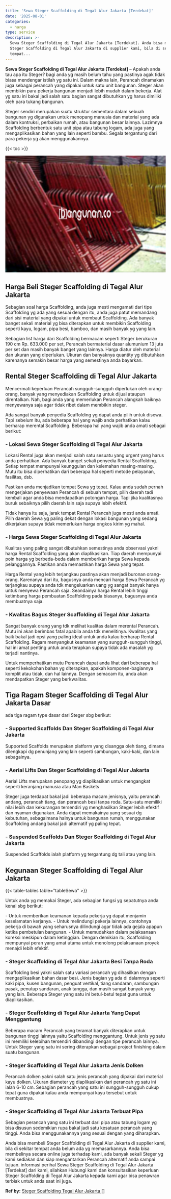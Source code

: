 ```yaml
---
title: 'Sewa Steger Scaffolding di Tegal Alur Jakarta [Terdekat]'
date: '2025-08-01'
categories:
  - harga
type: service
description: >-
  Sewa Steger Scaffolding di Tegal Alur Jakarta [Terdekat]. Anda bisa membeli
  Steger Scaffolding di Tegal Alur Jakarta di supplier kami, bila di sekitar
  tempat...
---
```


**Sewa Steger Scaffolding di Tegal Alur Jakarta \[Terdekat\]** – Apakah anda tau apa itu Steger? bagi anda yg masih belum tahu yang pastinya agak tidak biasa mendengar istilah yg satu ini. Dalam makna lain, Perancah dinamakan juga sebagai perancah yang dipakai untuk satu unit bangunan. Steger akan membikin para pekerja bangunan menjadi lebih mudah dalam bekerja. Alat yg satu ini bakal jadi salah satu bagian sangat dibutuhkan yg harus dimiliki oleh para tukang bangunan.

Steger sendiri merupakan suatu struktur sementara dalam sebuah bangunan yg digunakan untuk menopang manusia dan material yang ada dalam kontruksi, perbaikan rumah, atau bangunan besar lainnya. Lazimnya Scaffolding berbentuk satu unit pipa atau tabung logam, ada juga yang mengaplikasikan bahan yang lain seperti bambu. Segala tergantung dari para pekerja yg akan menggunakannya.

{{< toc >}}

![Sewa Steger Scaffolding di Tegal Alur Jakarta [Terdekat]](/images/sewa-scaffolding-steger-30.png)

## Harga Beli Steger Scaffolding di Tegal Alur Jakarta

Sebagian soal harga Scaffolding, anda juga mesti mengamati dari tipe Scaffolding yg ada yang sesuai dengan itu, anda juga patut memandang dari sisi material yang dipakai untuk membaut Scaffolding. Ada banyak banget sekali material yg bisa diterapkan untuk membikin Scaffolding seperti kayu, logam, pipa besi, bamboo, dan masih banyak yg yang lain.

Sebagian list harga dari Scaffolding bermacam seperti Steger berukuran 190 cm Rp. 633.000 per set, Perancah bermaterial dasar alumunium 13 juta per set dan masih banyak banget yang lainnya. Harga diatur oleh material dan ukuran yang diperlukan. Ukuran dan banyaknya quantity yg dibutuhkan karenanya semakin besar harga yang semestinya anda bayarkan.

## Rental Steger Scaffolding di Tegal Alur Jakarta

Mencermati keperluan Perancah sungguh-sungguh diperlukan oleh orang-orang, banyak yang menyediakan Scaffolding untuk dijual ataupun direntalkan. Nah, bagi anda yang memerlukan Perancah alangkah baiknya menyewanya saja agar tidak ribet dalam membikin steger.

Ada sangat banyak penyedia Scaffolding yg dapat anda pilih untuk disewa. Tapi sebelum itu, ada beberapa hal yang wajib anda perhatikan kalau berharap merental Scaffolding. Beberapa hal yang wajib anda amati sebagai berikut:

### \- Lokasi Sewa Steger Scaffolding di Tegal Alur Jakarta

Lokasi Rental juga akan menjadi salah satu sesuatu yang urgent yang harus anda perhatikan. Ada banyak banget sekali penyedia Rental Scaffolding. Setiap tempat mempunyai keunggulan dan kelemahan masing-masing. Mutu itu bisa diperhatikan dari beberapa hal seperti metode pelayanan, fasilitas, dsb.

Pastikan anda menjadikan tempat Sewa yg tepat. Kalau anda sudah pernah mengerjakan penyewaan Perancah di sebuah tempat, pilih daerah tadi kembali agar anda bisa mendapatkan potongan harga. Tapi jika kualitasnya buruk sebaiknya pilih daerah lain saja supaya lebih efektif.

Tidak hanya itu saja, jarak tempat Rental Perancah juga mesti anda amati. Pilih daerah Sewa yg paling dekat dengan lokasi bangunan yang sedang dikerjakan supaya tidak memerlukan harga ongkos kirim yg mahal.

### \- Harga Sewa Steger Scaffolding di Tegal Alur Jakarta

Kualitas yang paling sangat dibutuhkan semestinya anda observasi yakni harga Rental Scaffolding yang akan diaplikasikan. Tiap daerah mempunyai poin harga yg berbeda-beda dalam memberikan harga Sewa kepada pelanggannya. Pastikan anda memastikan harga Sewa yang tepat.

Harga Rental yang lebih terjangkau pastinya akan menjadi buronan orang-orang. Karenanya dari itu, bagusnya anda mencari harga Sewa Perancah yg terjangkau supaya anda tdk mengeluarkan uang yg sangat banyak hanya untuk menyewa Perancah saja. Seandainya harga Rental lebih tinggi ketimbang harga pembuatan Scaffolding pada biasanya, bagusnya anda membuatnya saja.

### \- Kwalitas Bagus Steger Scaffolding di Tegal Alur Jakarta

Sangat banyak orang yang tdk melihat kualitas dalam merental Perancah. Mutu ini akan berimbas fatal apabila anda tdk menelitinya. Kwalitas yang baik bakal jadi opsi yang paling ideal untuk anda kalau berharap Rental Scaffolding. Ragam menyangkut keamanan yang sungguh-sungguh tinggi, hal ini amat penting untuk anda terapkan supaya tidak ada masalah yg terjadi nantinya.

Untuk memperhatikan mutu Perancah dapat anda lihat dari beberapa hal seperti kekokohan bahan yg diterapkan, apakah komponen-bagiannya komplit atau tidak, dan hal lainnya. Dengan semacam itu, anda akan mendapatkan Steger yang berkwalitas.

## Tiga Ragam Steger Scaffolding di Tegal Alur Jakarta Dasar

ada tiga ragam type dasar dari Steger sbg berikut:

### \- Supported Scaffolds Dan Steger Scaffolding di Tegal Alur Jakarta

Supported Scaffolds merupakan platform yang disangga oleh tiang, dimana dilengkapi dg penunjang yang lain seperti sambungan, kaki-kaki, dan lain sebagainya.

### \- Aerial Lifts Dan Steger Scaffolding di Tegal Alur Jakarta

Aerial Lifts merupakan penopang yg diaplikasikan untuk mengangkat seperti keranjang manusia atau Man Baskets

Steger juga terdapat bakal jadi beberapa macam jenisnya, yaitu perancah andang, perancah tiang, dan perancah besi tanpa roda. Satu-satu memiliki nilai lebih dan kekurangan tersendiri yg menghasilkan Steger lebih efektif dan nyaman digunakan. Anda dapat memakainya yang sesuai dg kebutuhan, sebagaimana halnya untuk bangunan rumah, menggunakan Scaffolding andang bakal jadi alternatif yg paling tepat.

### \- Suspended Scaffolds Dan Steger Scaffolding di Tegal Alur Jakarta

Suspended Scaffolds ialah platform yg tergantung dg tali atau yang lain.

## Kegunaan Steger Scaffolding di Tegal Alur Jakarta

{{< table-tables table="tableSewa" >}}

Untuk anda yg memakai Steger, ada sebagian fungsi yg sepatutnya anda kenal sbg berikut:

\- Untuk memberikan keamanan kepada pekerja yg dapat menjamin keselamatan kerjanya. - Untuk melindungi pekerja lainnya, contohnya pekerja di bawah yang seharusnya dilindungi agar tidak ada gejala apapun ketika pembetulan bangunan. - Untuk memudahkan dalam pelaksanaan koreksi meskipun dalam ketinggian. Dengan demikian itu, Scaffolding mempunyai peran yang amat utama untuk menolong pelaksanaan proyek menajdi lebih efektif.

### \- Steger Scaffolding di Tegal Alur Jakarta Besi Tanpa Roda

Scaffolding besi yakni salah satu variasi perancah yg dihasilkan dengan mengaplikasikan bahan dasar besi. Jenis bagian yg ada di dalamnya seperti kaki pipa, kusen bangunan, penguat vertikal, tiang sandaran, sambungan pasak, penutup sandaran, anak tangga, dan masih sangat banyak yang yang lain. Beberapa Steger yang satu ini betul-betul tepat guna untuk diaplikasikan.

### \- Steger Scaffolding di Tegal Alur Jakarta Yang Dapat Menggantung

Beberapa macam Perancah yang teramat banyak diterapkan untuk bangunan tinggi lainnya yaitu Scaffolding menggantung. Untuk jenis yg satu ini memiliki kelebihan tersendiri dibandingi dengan tipe perancah lainnya. Untuk Steger yang satu ini sering diterapkan sebagai project finishing dalam suatu bangunan.

### \- Steger Scaffolding di Tegal Alur Jakarta Jenis Dolken

Perancah dolken yakni salah satu jenis perancah yang dipakai dari material kayu dolken. Ukuran diameter yg diaplikasikan dari perancah yg satu ini ialah 6-10 cm. Sebagian perancah yang satu ini sungguh-sungguh cukup tepat guna dipakai kalau anda mempunyai kayu tersebut untuk membuatnya.

### \- Steger Scaffolding di Tegal Alur Jakarta Terbuat Pipa

Sebagian perancah yang satu ini terbuat dari pipa atau tabung logam yg bisa disusun sedemikian rupa bakal jadi satu kesatuan perancah yang tinggi. Anda bisa menggunakannya yang sesuai dengan yang diharapkan.

Anda bisa membeli Steger Scaffolding di Tegal Alur Jakarta di supplier kami, bila di sekitar tempat anda belum ada yg memasarkannya. Anda bisa membelinya secara online juga terhadap kami, ada banyak sekali Steger yg kami sediakan dan siap mengantarkan Perancah alternatif anda sampai tujuan. informasi perihal Sewa Steger Scaffolding di Tegal Alur Jakarta \[Terdekat\] dari kami, silahkan Hubungi kami dan konsultasikan keperluan Steger Scaffolding di Tegal Alur Jakarta kepada kami agar bisa penawran terbiak untuk anda saat ini juga.

**Ref by:** [Steger Scaffolding Tegal Alur Jakarta []](https://id.wikipedia.org/wiki/Steger)
